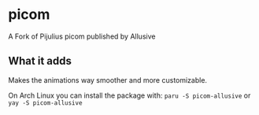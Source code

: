 # picom
A Fork of Pijulius picom published by Allusive

## What it adds
Makes the animations way smoother and more customizable.

On Arch Linux you can install the package with:
`paru -S picom-allusive`
or
`yay -S picom-allusive`
